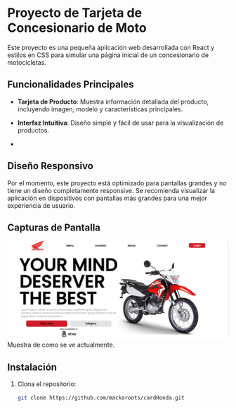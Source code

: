 # Proyecto de Tarjeta de Concesionario de Moto

Este proyecto es una pequeña aplicación web desarrollada con React y estilos en CSS para simular una página inicial de un concesionario de motocicletas.

## Funcionalidades Principales

- **Tarjeta de Producto**: Muestra información detallada del producto, incluyendo imagen, modelo y características principales.

- **Interfaz Intuitiva**: Diseño simple y fácil de usar para la visualización de productos.
- 
## Diseño Responsivo

 Por el momento, este proyecto está optimizado para pantallas grandes y no tiene un diseño completamente responsive. Se recomienda visualizar la aplicación en dispositivos con pantallas más grandes para una mejor experiencia de usuario.
 
## Capturas de Pantalla

![Captura de Pantalla 1](./screenShots/cardHonda.png)
Muestra de como se ve actualmente.


## Instalación

1. Clona el repositorio:

   ```bash
   git clone https://github.com/mackaroots/cardHonda.git
